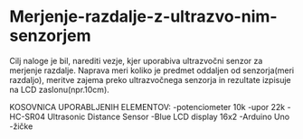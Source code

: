 # Merjenje-razdalje-z-ultrazvo-nim-senzorjem

Cilj naloge je bil, narediti vezje, kjer uporabiva ultrazvočni senzor za merjenje razdalje.
Naprava meri koliko je predmet oddaljen od senzorja(meri razdaljo), meritve zajema preko ultrazvočnega senzorja in rezultate izpisuje na LCD zaslonu(npr.10cm).

KOSOVNICA UPORABLJENIH ELEMENTOV:
-potenciometer 10k
-upor 22k
-HC-SR04 Ultrasonic Distance Sensor
-Blue LCD display 16x2
-Arduino Uno
-žičke




